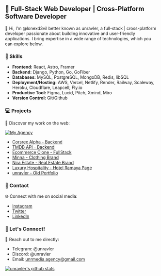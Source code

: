 ## 🚀 Full-Stack Web Developer | Cross-Platform Software Developer

👋 Hi, I’m @lonexd3vil better known as unravler, a full-stack | cross-platform developer passionate about building innovative and user-friendly applications. I bring expertise in a wide range of technologies, which you can explore below.

### 🔭 Skills

- **Frontend:** React, Astro, Framer
- **Backend:** Django, Python, Go, GoFiber
- **Databases:** MySQL, PostgreSQL, MongoDB, Redis, libSQL
- **Deployment/Hosting:** AWS, Vercel, Netlify, Render, Railway, Scaleway, Heroku, Cloudflare, Leapcell, Fly.io
- **Productive Tool:** Figma, Lucid, Pitch, Xmind, Miro
- **Version Control:** Git/Github

### 💻 Projects

🌟 Discover my work on the web:

[![My Agency](https://img.shields.io/badge/My%20Portfolio-unravler.eu.org-blue?style=for-the-badge&logo=appveyor)](https://unrmedia.framer.media/)

- [Corsrex Alpha - Backend](https://corsrex-alpha.vercel.app)
- [TMDB API - Backend](https://unr-tmdb.vercel.app/)
- [Ecommerce Clone - FullStack](https://gpcustoms.vercel.app/)
- [Minna - Clothing Brand](https://unrmedia.framer.media/minna-modern-clothing-brand/)
- [Nira Estate - Real Estate Brand](https://unrmedia.framer.media/nirastate-real-estate-re-imagined)
- [Luxury Hospitality - Hotel Ramaya Page](https://unrmedia.framer.media/luxury-hospitality-hotel-ramaya)
- [unravler - Old Portfolio](https://unravler.eu.org)

### 💬 Contact

🌐 Connect with me on social media:

- [Instagram](https://www.instagram.com/unravler/)
- [Twitter](https://twitter.com/lonexd3vil)
- [LinkedIn](https://www.linkedin.com/in/unravler/)

### 🌌 Let's Connect!

💬 Reach out to me directly:

- Telegram: @unravler
- Discord: @unravler
- Email: [unrmedia.agency@gmail.com](mailto:unrmedia.agency@gmail.com)



[![unravler's github stats](https://github-readme-stats.vercel.app/api?username=lonexd3vil)](https://github.com/lonexd3vil)
